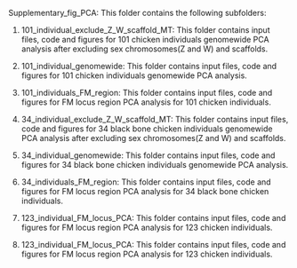 Supplementary_fig_PCA: This folder contains the following subfolders:

1. 101_individual_exclude_Z_W_scaffold_MT: This folder contains input files, code and figures for 101 chicken individuals genomewide PCA analysis after excluding sex chromosomes(Z and W) and scaffolds.

2. 101_individual_genomewide: This folder contains input files, code and figures for 101 chicken individuals genomewide PCA analysis.

3. 101_individuals_FM_region: This folder contains input files, code and figures for FM locus region PCA analysis for 101 chicken individuals.

4. 34_individual_exclude_Z_W_scaffold_MT: This folder contains input files, code and figures for 34 black bone chicken individuals genomewide PCA analysis after excluding sex chromosomes(Z and W) and scaffolds.

5. 34_individual_genomewide: This folder contains input files, code and figures for 34 black bone chicken individuals genomewide PCA analysis.

6. 34_individuals_FM_region: This folder contains input files, code and figures for FM locus region PCA analysis for 34 black bone chicken individuals.

7. 123_individual_FM_locus_PCA: This folder contains input files, code and figures for FM locus region PCA analysis for 123 chicken individuals.

7. 123_individual_FM_locus_PCA: This folder contains input files, code and figures for FM locus region PCA analysis for 123 chicken individuals.
